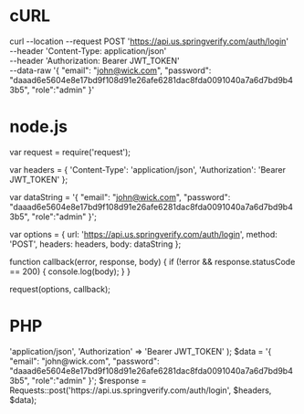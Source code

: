 # cURL

curl --location --request POST 'https://api.us.springverify.com/auth/login' \
--header 'Content-Type: application/json' \
--header 'Authorization: Bearer JWT_TOKEN' \
--data-raw '{
    "email": "john@wick.com",
    "password": "daaad6e5604e8e17bd9f108d91e26afe6281dac8fda0091040a7a6d7bd9b43b5",
    "role":"admin"
}'

# node.js

var request = require('request');

var headers = {
    'Content-Type': 'application/json',
    'Authorization': 'Bearer JWT_TOKEN'
};

var dataString = '{ "email": "john@wick.com", "password": "daaad6e5604e8e17bd9f108d91e26afe6281dac8fda0091040a7a6d7bd9b43b5", "role":"admin" }';

var options = {
    url: 'https://api.us.springverify.com/auth/login',
    method: 'POST',
    headers: headers,
    body: dataString
};

function callback(error, response, body) {
    if (!error && response.statusCode == 200) {
        console.log(body);
    }
}

request(options, callback);

# PHP

<?php
include('vendor/rmccue/requests/library/Requests.php');
Requests::register_autoloader();
$headers = array(
    'Content-Type' => 'application/json',
    'Authorization' => 'Bearer JWT_TOKEN'
);
$data = '{ "email": "john@wick.com", "password": "daaad6e5604e8e17bd9f108d91e26afe6281dac8fda0091040a7a6d7bd9b43b5", "role":"admin" }';
$response = Requests::post('https://api.us.springverify.com/auth/login', $headers, $data);
